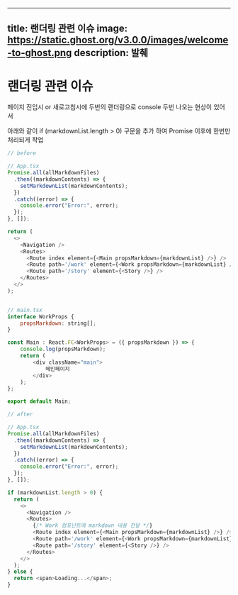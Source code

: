 
---
title: 랜더링 관련 이슈
image: https://static.ghost.org/v3.0.0/images/welcome-to-ghost.png
description: 발췌
---

랜더링 관련 이슈
=============

페이지 진입시 or 새로고침시에 두번의 랜더링으로 console 두번 나오는 현상이 있어서

아래와 같이 if (markdownList.length > 0) 구문을 추가 하여 Promise 이후에 한번만 처리되게 작업

```javascript
// before

// App.tsx
Promise.all(allMarkdownFiles)
  .then((markdownContents) => {
    setMarkdownList(markdownContents);
  })
  .catch((error) => {
    console.error("Error:", error);
  });
}, []);

return (
  <>
    <Navigation />
    <Routes>
      <Route index element={<Main propsMarkdown={markdownList} />} />
      <Route path='/work' element={<Work propsMarkdown={markdownList} />} />
      <Route path='/story' element={<Story />} />
    </Routes>
  </>
);


// main.tsx
interface WorkProps {
    propsMarkdown: string[];
}

const Main : React.FC<WorkProps> = ({ propsMarkdown }) => {
    console.log(propsMarkdown);
    return (
        <div className="main">
            메인페이지
        </div>
    );
};

export default Main;
```

```javascript
// after

// App.tsx
Promise.all(allMarkdownFiles)
  .then((markdownContents) => {
    setMarkdownList(markdownContents);
  })
  .catch((error) => {
    console.error("Error:", error);
  });
}, []);

if (markdownList.length > 0) {
  return (
    <>
      <Navigation />
      <Routes>
        {/* Work 컴포넌트에 markdown 내용 전달 */}
        <Route index element={<Main propsMarkdown={markdownList} />} />
        <Route path='/work' element={<Work propsMarkdown={markdownList} />} />
        <Route path='/story' element={<Story />} />
      </Routes>
    </>
  );
} else {
  return <span>Loading...</span>;
}
```
